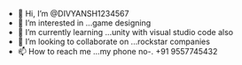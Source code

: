 - 👋 Hi, I’m @DIVYANSH1234567
- 👀 I’m interested in ...game designing 
- 🌱 I’m currently learning ...unity with visual studio code also 
- 💞️ I’m looking to collaborate on ...rockstar companies
- 📫 How to reach me ...my phone no-. +91 9557745432

<!---
DIVYANSH1234567/DIVYANSH1234567 is a ✨ special ✨ repository because its `README.md` (this file) appears on your GitHub profile.
You can click the Preview link to take a look at your changes.
--->
